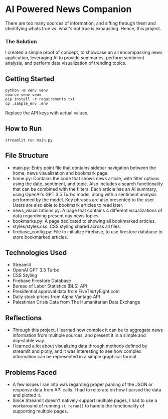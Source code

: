 # AI Powered News Companion

There are too many sources of information, and sifting through them and identifying whats true vs. what's not true is exhausting. Hence, this project.


### The Solution
I created a simple proof of concept, to showcase an all encompassing news application, leveraging AI to provide summaries, perform sentiment analysis, and perform data visualization of trending topics.

## Getting Started
```
python -m venv venv
source venv venv
pip install -r requirements.txt
cp .sample_env .env
```
Replace the API keys with actual values.

## How to Run
```
streamlit run main.py
```

## File Structure
- main.py: Entry point file that contains sidebar navigation between the home, news visualization and bookmark page.
- home.py: Contains the code that shows news article, with filter options using the date, sentiment, and topic. Also includes a search functionality that can be combined with the filters. Each article has an AI summary, using OpenAI's GPT 3.5 Turbo model, along with a sentiment analysis performed by the model. Key phrases are also presented to the user. Users are also able to bookmark articles to read later.
- news_visualizations.py: A page that contains 4 different visualizations of data regardining present day news topics.
- bookmarks.py: A page dedicated to showing all bookmarked articles.
- styles/styles.css: CSS styling shared across all files.
- firebase_config.py: File to initialize Firebase, to use firestore database to store bookmarked articles.

## Technologies Used
- Streamlit
- OpenAI GPT 3.5 Turbo
- CSS Styling
- Firebase Firestore Database
- Bureau of Labor Statistics (BLS) API
- Presidential approval data from FiveThirtyEight.com
- Daily stock prices from Alpha Vantage API
- Palestinian Crisis Data from The Humanitarian Data Exchange

## Reflections
- Through this project, I learned how complex it can be to aggregate news information from multiple sources, and present it in a simple and digestable way.
- I learned a lot about visualizing data through methods defined by streamlit and plotly, and it was interesting to see how complex information can be represented in a simple graphical format.

## Problems Faced
- A few issues I ran into was regarding proper parsing of the JSON or response data from API calls. I had to reiterate on how I parsed the data and plotted it.
- Since Streamlit doesn't natively support multiple pages, I had to use a workaround of running `st.rerun()` to handle the functionality of supporting multiple pages.